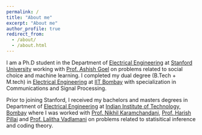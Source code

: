 ```yaml
---
permalink: /
title: "About me"
excerpt: "About me"
author_profile: true
redirect_from: 
  - /about/
  - /about.html
---
```



I am a Ph.D student in the Department of [Electrical Engineering](https://ee.stanford.edu/) at [Stanford University](https://www.stanford.edu/) working with [Prof. Ashish Goel](https://web.stanford.edu/~ashishg/) on problems related to social choice and machine learning. I completed my dual degree (B.Tech + M.tech) in [Electrical Engineering](https://www.ee.iitb.ac.in/web) at [IIT Bombay](http://www.iitb.ac.in/) with specialization in Communications and Signal Processing. 

<!--
My research interests broadly lie in **Learning Theory, Coded Distributed Computation** and **Information Theory**. I have specifically worked on problems related to statistical inference, learning theory and gradient coding. I am primarily interested in theoretical problems in these areas and would like to apply these techniques to solve real world problems.
-->

Prior to joining Stanford, I received my bachelors and masters degrees in Department of [Electrical Engineering](https://ee.iitb.ac.in/) at [Indian Institute of Technology, Bombay](https://iitb.ac.in/) where I was worked with [Prof. Nikhil Karamchandani](http://www.ee.iitb.ac.in/~nikhilk/), [Prof. Harish Pillai](https://www.ee.iitb.ac.in/wiki/faculty/hp) and [Prof. Lalitha Vadlamani](https://faculty.iiit.ac.in/~lalitha.v/) on problems related to statisitical inference and coding theory.   

<!--
My master's thesis was with [Prof. Nikhil Karamchandani](http://www.ee.iitb.ac.in/~nikhilk/) and [Prof. Lalitha Vadlamani](https://faculty.iiit.ac.in/~lalitha.v/) where we are exploring the problem of straggler mitigation through gradient coding. During my undergraduate years, I have worked with [Prof. Nikhil Karamchandani](http://www.ee.iitb.ac.in/~nikhilk/) on problems related to learning theory and statistical inference and with [Prof. Harish Pillai](https://www.ee.iitb.ac.in/wiki/faculty/hp) on problems related to redundancies in distributed computing. I spent my third year summer interning at Texas Instruments on delay optimisations in digital logic circuits. I was also a part of undergraduate students in [IIT Bombay Racing team](http://www.iitbracing.org) which manufactures an electric car every year and participates in the annual [Formula Student](https://www.imeche.org/events/formula-student) competition and led the design of harness and Controlled-Area-Network(CAN) communication in [EVO-K](https://www.iitbracing.org/cars/evok.php).     

To know more on my projects, you can visit [Research](https://Sahasrajit123.github.io/research/) page and my academic CV can be found [here]((https://Sahasrajit123.github.io/files/CV_Sahasrajit.pdf)).
-->


<!---
I am a Fifth Year Dual Degree (B. Tech + M. Tech) student of [Electrical Engineering](https://www.ee.iitb.ac.in/web) at [IIT Bombay](http://www.iitb.ac.in/) with specialization in Communications and Signal Processing. My research interests broadly lie in **Applied Probability, Learning Theory, Optimization, Game Theory** and **Social Networks**. I am primarily interested in theoretical aspects of problems in these fields and I also like to apply these tools to solve real world problems.

My master's thesis is with [Prof. Ankur Kulkarni](http://www.sc.iitb.ac.in/~ankur/) and [Prof. Jayakrishnan Nair](https://www.ee.iitb.ac.in/~jayakrishnan.nair/), where we are exploring the topic of Games on Networks. During my undergraduate years, I have been fortunate to work with [Prof. Vivek Borkar](https://www.ee.iitb.ac.in/web/faculty/homepage/borkar) on problems in reinforcement learning, multi-armed bandits and MCMC over graphs. I spent the Summer of 2017 as a research intern at the University of Southern California under the guidance of [Prof. Rahul Jain](http://www-bcf.usc.edu/~rahuljai/Welcome.html), where we worked on a risk aware stochastic optimization problem.

To know more about my research, you can head over to the [Research](https://kc1729.github.io/research/) page and my academic CV can be found [here](https://kc1729.github.io/assets/files/CV_Karan_Chadha.pdf). To contact me, you can email: karanc1729[at]gmail.com
-->
